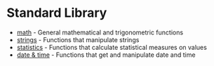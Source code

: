 # Standard Library

- [math](../math) - General mathematical and trigonometric functions
- [strings](../strings) - Functions that manipulate strings
- [statistics](../statistics) - Functions that calculate statistical measures on values
- [date & time](../datetime) - Functions that get and manipulate date and time